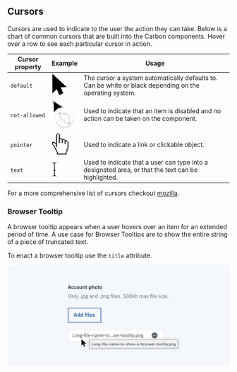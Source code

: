 
## Cursors

Cursors are used to indicate to the user the action they can take. Below is a chart of common cursors that are built into the Carbon components. Hover over a row to see each particular cursor in action.

| Cursor property  | Example | Usage |
|------------------|---------|-------|
| `default`        | ![Example of a Default cursor](images/Default.svg)| The cursor a system automatically defaults to. Can be white or black depending on the operating system. |
| `not-allowed`    | ![Example of a not-allowed cursor](images/Disabled.svg) | Used to indicate that an item is disabled and no action can be taken on the component.|
| `pointer`        | ![Example of a hover cursor](images/Hover.svg) | Used to indicate a link or clickable object. |
| `text`           | ![Example of a text cursor](images/Text.svg) | Used to indicate that a user can type into a designated area, or that the text can be highlighted. |


For a more comprehensive list of cursors checkout [mozilla](https://developer.mozilla.org/en-US/docs/Web/CSS/cursor).

### Browser Tooltip

A browser tooltip appears when a user hovers over an item for an extended period of time.   A use case for Browser Tooltips are to show the entire string of a piece of truncated text.

To enact a browser tooltip use the `title` attribute.

![Example of a Browser Tooltip](images/system-preference.png)

